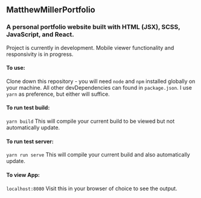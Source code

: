 ## MatthewMillerPortfolio

### A personal portfolio website built with HTML (JSX), SCSS, JavaScript, and React.

Project is currently in development. Mobile viewer functionality and responsivity is in progress.

#### To use:
Clone down this repository - you will need `node` and `npm` installed globally on your machine.
All other devDependencies can found in `package.json`.
I use `yarn` as preference, but either will suffice.

#### To run test build:

`yarn build`
This will compile your current build to be viewed but not automatically update.

#### To run test server:

`yarn run serve`
This will compile your current build and also automatically update.

#### To view App:

`localhost:8080`
Visit this in your browser of choice to see the output.